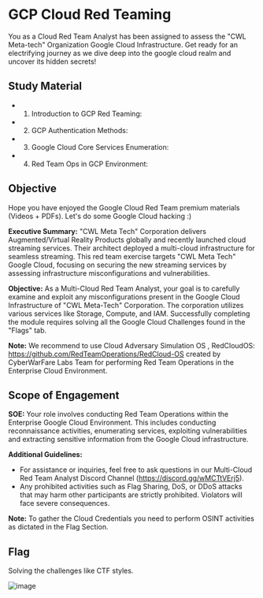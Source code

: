 # GCP Cloud Red Teaming
You as a Cloud Red Team Analyst has been assigned to assess the "CWL Meta-tech" Organization Google Cloud Infrastructure. Get ready for an electrifying journey as we dive deep into the google cloud realm and uncover its hidden secrets!


## Study Material
+ 1. Introduction to GCP Red Teaming: 
+ 2. GCP Authentication Methods:
+ 3. Google Cloud Core Services Enumeration:
+ 4. Red Team Ops in GCP Environment:


## Objective
Hope you have enjoyed the Google Cloud Red Team premium materials (Videos + PDFs). Let's do some Google Cloud hacking :)

**Executive Summary:**
"CWL Meta Tech" Corporation delivers Augmented/Virtual Reality Products globally and recently launched cloud streaming services. Their architect deployed a multi-cloud infrastructure for seamless streaming. This red team exercise targets "CWL Meta Tech" Google Cloud, focusing on securing the new streaming services by assessing infrastructure misconfigurations and vulnerabilities.

**Objective:**
As a Multi-Cloud Red Team Analyst, your goal is to carefully examine and exploit any misconfigurations present in the Google Cloud Infrastructure of "CWL Meta-Tech" Corporation. The corporation utilizes various services like Storage, Compute, and IAM. Successfully completing the module requires solving all the Google Cloud Challenges found in the "Flags" tab.

**Note:**
We recommend to use Cloud Adversary Simulation OS , RedCloudOS: https://github.com/RedTeamOperations/RedCloud-OS created by CyberWarFare Labs Team for performing Red Team Operations in the Enterprise Cloud Environment.


## Scope of Engagement
**SOE:**
Your role involves conducting Red Team Operations within the Enterprise Google Cloud Environment. This includes conducting reconnaissance activities, enumerating services, exploiting vulnerabilities and extracting sensitive information from the Google Cloud infrastructure.

**Additional Guidelines:**
+ For assistance or inquiries, feel free to ask questions in our Multi-Cloud Red Team Analyst Discord Channel (https://discord.gg/wMCTtVErj5).
+ Any prohibited activities such as Flag Sharing, DoS, or DDoS attacks that may harm other participants are strictly prohibited. Violators will face severe consequences.

**Note:**
To gather the Cloud Credentials you need to perform OSINT activities as dictated in the Flag Section.


## Flag
Solving the challenges like CTF styles.


![image](https://github.com/h4md153v63n/CloudSec/assets/5091265/4735e150-fb1c-4365-9be8-4de644f07235)

